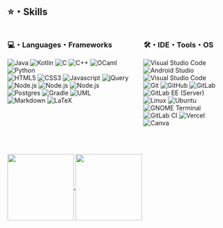 ## ⭐️・Skills

<div style="display: grid; grid-template-columns: 61% 39%;">
    <div>
        <h3>💻・Languages・Frameworks</h3>
        <img src="https://img.shields.io/badge/Java-373644.svg?style=for-the-badge&logo=openjdk&logoColor=ED8B00" alt="Java"> 
        <img src="https://img.shields.io/badge/Kotlin-373644.svg?style=for-the-badge&logo=kotlin&logoColor=7F52FF" alt="Kotlin"> 
        <img src="https://custom-icon-badges.herokuapp.com/badge/C-373644.svg?style=for-the-badge&logo=c-in-hexagon&logoColor=03599C" alt="C">
        <img src="https://custom-icon-badges.herokuapp.com/badge/C++-373644.svg?style=for-the-badge&logo=c%2B%2B&logoColor=2300599C" alt="C++">
        <img src="https://img.shields.io/badge/OCaml-373644.svg?style=for-the-badge&logo=ocaml&logoColor=23E98407" alt="OCaml">
        <img src="https://img.shields.io/badge/python-373644?style=for-the-badge&logo=python&logoColor=ffdd54" alt="Python">
        <br>
        <img src="https://img.shields.io/badge/-HTML5-373644?style=for-the-badge&logo=html5&logoColor=E34F26" alt="HTML5">
        <img src="https://img.shields.io/badge/-CSS3-373644?style=for-the-badge&logo=css3&logoColor=1572B6" alt="CSS3">
        <img src="https://img.shields.io/badge/JavaScript-373644.svg?style=for-the-badge&logo=javascript&logoColor=F7DF1E" alt="Javascript">
        <img src="https://img.shields.io/badge/jquery-373644.svg?style=for-the-badge&logo=jquery&logoColor=%230769AD" alt="jQuery">
        <img src="https://img.shields.io/badge/Node.js-373644.svg?style=for-the-badge&logo=node.js&logoColor=43853D" alt="Node.js">
        <img src="https://img.shields.io/badge/bootstrap-373644.svg?style=for-the-badge&logo=bootstrap&logoColor=%238511FA" alt="Node.js">
        <img src="https://img.shields.io/badge/express.js-373644.svg?style=for-the-badge&logo=express&logoColor=%2361DAFB" alt="Node.js">
        <br>
        <img src="https://img.shields.io/badge/postgres-373644.svg?style=for-the-badge&logo=postgresql&logoColor=008bb9" alt="Postgres">
        <img src="https://img.shields.io/badge/Gradle-373644.svg?style=for-the-badge&logo=Gradle&logoColor=0b5c6e" alt="Gradle">
        <img src="https://img.shields.io/badge/UML-373644.svg?style=for-the-badge&logo=UML&logoColor=FABD14" alt="UML">
        <br>
        <img src="https://img.shields.io/badge/markdown-373644.svg?style=for-the-badge&logo=markdown&logoColor=white" alt="Markdown">
        <img src="https://img.shields.io/badge/LaTeX-373644.svg?style=for-the-badge&logo=LaTeX&logoColor=008080" alt="LaTeX">
    </div>
    <div>
        <h3>🛠・IDE・Tools・OS</h3>
        <img src="https://custom-icon-badges.demolab.com/badge/VS%20Code-373644.svg?style=for-the-badge&logo=visual-studio-code&logoColor=0078d7.svg" alt="Visual Studio Code"> 
        <img src="https://img.shields.io/badge/Android%20Studio-373644.svg?style=for-the-badge&logo=android-studio&logoColor=" alt="Android Studio">
        <img src="https://custom-icon-badges.demolab.com/badge/Visual%20Studio-373644.svg?style=for-the-badge&logo=visual-studio&logoColor=0078d7.svg" alt="Visual Studio Code"> 
        <br>
        <img src="https://img.shields.io/badge/GIT-373644?style=for-the-badge&logo=git" alt="Git">
        <img src="https://img.shields.io/badge/github-373644?style=for-the-badge&logo=github&logoColor=white" alt="GitHub">
        <img src="https://img.shields.io/badge/gitlab-373644?style=for-the-badge&logo=gitlab" alt="GitLab">
        <img src="https://img.shields.io/badge/GitLab%20EE%20(Server)-373644?style=for-the-badge&logo=gitlab" alt="GitLab EE (Server)">
        <br>
        <img src="https://img.shields.io/badge/Linux-373644?style=for-the-badge&logo=linux&logoColor=FCC624" alt="Linux">
        <img src="https://img.shields.io/badge/Ubuntu-373644?style=for-the-badge&logo=ubuntu&logoColor=E95420" alt="Ubuntu">
        <img src="https://img.shields.io/badge/GNOME%20Terminal-373644?style=for-the-badge&logo=gnometerminal&logoColor=fff" alt="GNOME Terminal">
        <br>
        <img src="https://img.shields.io/badge/GitLab%20CI-373644?style=for-the-badge&logo=gitlab&logoColor=FC6D26.svg" alt="GitLab CI">
        <img src="https://img.shields.io/badge/vercel-373644?style=for-the-badge&logo=vercel&logoColor=%23000000.svg" alt="Vercel">
        <br>
        <img src="https://img.shields.io/badge/Canva-373644?style=for-the-badge&logo=Canva&logoColor=%2300C4CC" alt="Canva">
    </div>
</div>

<br><br>

<a href="https://github.com/mlaidouni">
  <img height=150 align="center" src="https://github-readme-stats-kmzx.vercel.app/api?username=mlaidouni&theme=karasuno&rank_icon=github&include_all_commits_true&count_private=true&show_icons=true&hide=issues,contribs&card_width=150" />
</a>
<a href="https://github.com/mlaidouni">
  <img height=150 align="center" src="https://github-readme-stats-kmzx.vercel.app/api/top-langs?username=mlaidouni&theme=karasuno&size_weight=0.4&count_weight=0.9&exclude_repo=github.readme.stats&hide=css,tex,rich%20text%20format,standard%20ml,makefile,d,shell&layout=compact&langs_count=6&card_width=480" />
</a>
